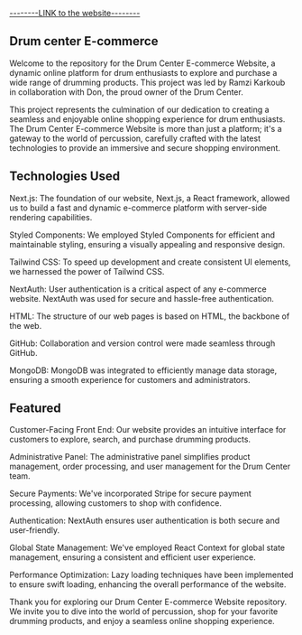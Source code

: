 [--------LINK to the website--------](https://ecommerce-backend-ochre.vercel.app/)

## Drum center E-commerce 
Welcome to the repository for the Drum Center E-commerce Website, a dynamic online platform for drum enthusiasts to explore and purchase a wide range of drumming products. This project was led by Ramzi Karkoub in collaboration with Don, the proud owner of the Drum Center.

This project represents the culmination of our dedication to creating a seamless and enjoyable online shopping experience for drum enthusiasts. The Drum Center E-commerce Website is more than just a platform; it's a gateway to the world of percussion, carefully crafted with the latest technologies to provide an immersive and secure shopping environment.

## Technologies Used

Next.js: The foundation of our website, Next.js, a React framework, allowed us to build a fast and dynamic e-commerce platform with server-side rendering capabilities.

Styled Components: We employed Styled Components for efficient and maintainable styling, ensuring a visually appealing and responsive design.

Tailwind CSS: To speed up development and create consistent UI elements, we harnessed the power of Tailwind CSS.

NextAuth: User authentication is a critical aspect of any e-commerce website. NextAuth was used for secure and hassle-free authentication.

HTML: The structure of our web pages is based on HTML, the backbone of the web.

GitHub: Collaboration and version control were made seamless through GitHub.

MongoDB: MongoDB was integrated to efficiently manage data storage, ensuring a smooth experience for customers and administrators.

## Featured
Customer-Facing Front End: Our website provides an intuitive interface for customers to explore, search, and purchase drumming products.

Administrative Panel: The administrative panel simplifies product management, order processing, and user management for the Drum Center team.

Secure Payments: We've incorporated Stripe for secure payment processing, allowing customers to shop with confidence.

Authentication: NextAuth ensures user authentication is both secure and user-friendly.

Global State Management: We've employed React Context for global state management, ensuring a consistent and efficient user experience.

Performance Optimization: Lazy loading techniques have been implemented to ensure swift loading, enhancing the overall performance of the website.


Thank you for exploring our Drum Center E-commerce Website repository. We invite you to dive into the world of percussion, shop for your favorite drumming products, and enjoy a seamless online shopping experience.
